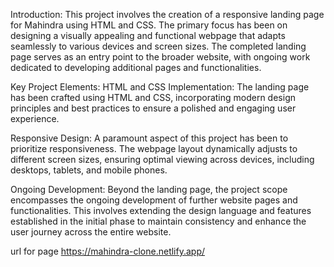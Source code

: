 Introduction: This project involves the creation of a responsive landing page for Mahindra using HTML and CSS. The primary focus has been on designing a visually appealing and functional webpage that adapts seamlessly to various devices and screen sizes. The completed landing page serves as an entry point to the broader website, with ongoing work dedicated to developing additional pages and functionalities.

Key Project Elements: HTML and CSS Implementation: The landing page has been crafted using HTML and CSS, incorporating modern design principles and best practices to ensure a polished and engaging user experience.

Responsive Design: A paramount aspect of this project has been to prioritize responsiveness. The webpage layout dynamically adjusts to different screen sizes, ensuring optimal viewing across devices, including desktops, tablets, and mobile phones.

Ongoing Development: Beyond the landing page, the project scope encompasses the ongoing development of further website pages and functionalities. This involves extending the design language and features established in the initial phase to maintain consistency and enhance the user journey across the entire website.

url for page https://mahindra-clone.netlify.app/
